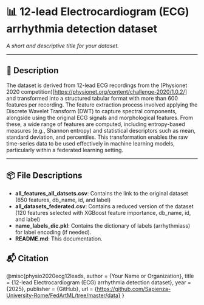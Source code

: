 # 📊 12-lead Electrocardiogram (ECG) arrhythmia detection dataset

_A short and descriptive title for your dataset._

---

## 📄 Description

The dataset is derived from 12-lead ECG recordings from the (Physionet 2020 competition)[https://physionet.org/content/challenge-2020/1.0.2/] and transformed into a structured tabular format with more than 600 features per recording. The feature extraction process involved applying the Discrete Wavelet Transform (DWT) to capture spectral components, alongside using the original ECG signals and morphological features. From these, a wide range of features are computed, including entropy-based measures (e.g., Shannon entropy) and statistical descriptors such as mean, standard deviation, and percentiles. This transformation enables the raw time-series data to be used effectively in machine learning models, particularly within a federated learning setting.

---

## 📦 File Descriptions


- **all_features_all_datsets.csv**: Contains the link to the original dataset (650 features, db_name, id, and label)
- **all_datasets_federated.csv**: Contains a reduced version of the dataset (120 features selected with XGBoost feature importance, db_name, id, and label)
- **name_labels_dic.pkl**: Contains the dictionary of labels (arrhythmiass) for label encoding (if needed).
- **README.md**: This documentation.

## 📬 Citation

@misc{physio2020ecg12leads,
  author = {Your Name or Organization},
  title = {12-lead Electrocardiogram (ECG) arrhythmia detection dataset},
  year = {2025},
  publisher = {GitHub},
  url = {https://github.com/Sapienza-University-Rome/FedArtML/tree/master/data}
}
